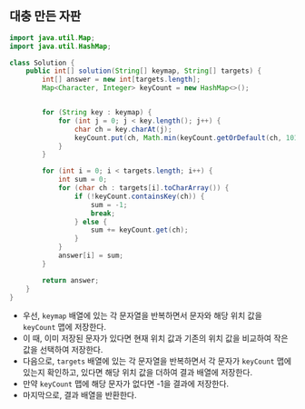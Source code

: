 ## 대충 만든 자판

```java
import java.util.Map;
import java.util.HashMap;

class Solution {
    public int[] solution(String[] keymap, String[] targets) {
        int[] answer = new int[targets.length];
        Map<Character, Integer> keyCount = new HashMap<>();


        for (String key : keymap) {
            for (int j = 0; j < key.length(); j++) {
                char ch = key.charAt(j);
                keyCount.put(ch, Math.min(keyCount.getOrDefault(ch, 101), j + 1));
            }
        }

        for (int i = 0; i < targets.length; i++) {
            int sum = 0;
            for (char ch : targets[i].toCharArray()) {
                if (!keyCount.containsKey(ch)) {
                    sum = -1;
                    break;
                } else {
                    sum += keyCount.get(ch);
                }
            }
            answer[i] = sum;
        }

        return answer;
    }
}
```

* 우선, `keymap` 배열에 있는 각 문자열을 반복하면서 문자와 해당 위치 값을 `keyCount` 맵에 저장한다.
* 이 때, 이미 저장된 문자가 있다면 현재 위치 값과 기존의 위치 값을 비교하여 작은 값을 선택하여 저장한다.
* 다음으로, `targets` 배열에 있는 각 문자열을 반복하면서 각 문자가 `keyCount` 맵에 있는지 확인하고, 있다면 해당 위치 값을 더하여 결과 배열에 저장한다.
* 만약 `keyCount` 맵에 해당 문자가 없다면 -1을 결과에 저장한다.
* 마지막으로, 결과 배열을 반환한다.